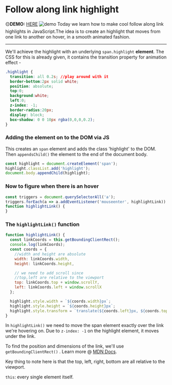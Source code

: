 # Follow along link highlight
🟡**DEMO:** [HERE](https://mitzelldone.github.io/JavaScript30/The%2030%20Projects/22%20-%20Follow%20Along%20Link%20Highlighter/index.html)
![demo](https://github.com/Mitzelldone/JavaScript30/blob/main/The%2030%20Projects/images/22.demo.gif)
Today we learn how to make cool follow along link highlights in JavaScript.The idea is to create an highlight that moves from one link to another on hover, in a smooth animated fashion.

---

We'll achieve the highlight with an underlying `span.highlight` **element**. The CSS for this is already given, it contains the transition property for animation effect -

```CSS
.highlight {
  transition: all 0.2s; //play around with it
  border-bottom:2px solid white;
  position: absolute;
  top:0;
  background:white;
  left:0;
  z-index: -1;
  border-radius:20px;
  display: block;
  box-shadow: 0 0 10px rgba(0,0,0,0.2);
}
```

### Adding the **element** on to the DOM via JS

This creates an `span` element and adds the class 'highlight' to the DOM. Then `appendsChild()` the element to the end of the document body.

```Javascript
const highlight = document.createElement('span');
highlight.classList.add('highlight');
document.body.appendChild(highlight);
```

### Now to figure when there is an hover

```Javascript
const triggers = document.querySelectorAll('a');
triggers.forEach(a => a.addEventListener('mouseenter', highlightLink))
function highlightLink() {
}
```

### The `highlightLink()` function

```Javascript
function highlightLink() {
  const linkCoords = this.getBoundingClientRect();
  console.log(linkCoords);
  const coords = {
    //width and height are absolute
    width: linkCoords.width,
    height: linkCoords.height,

    // we need to add scroll since
    //top,left are relative to the viewport
    top: linkCoords.top + window.scrollY,
    left: linkCoords.left + window.scrollX
  };

  highlight.style.width = `${coords.width}px`;
  highlight.style.height = `${coords.height}px`;
  highlight.style.transform = `translate(${coords.left}px, ${coords.top}px)`;
}
```

In `highlightLink()` we need to move the span element exactly over the link we're hovering on. Due to `z-index: -1` on the highlight element, it moves under the link.

To find the position and dimensions of the link, we'll use `getBoundingClientRect()` . Learn more @ [MDN Docs](https://developer.mozilla.org/en-US/docs/Web/API/Element/getBoundingClientRect).

Key thing to note here is that the top, left, right, bottom are all relative to the viewport.

`this`: every single <a> element itself.
